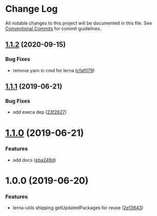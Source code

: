 # Change Log

All notable changes to this project will be documented in this file.
See [Conventional Commits](https://conventionalcommits.org) for commit guidelines.

<a name="1.1.2"></a>
## [1.1.2](https://github.com/projects/DavideDaniel/repos/oss-projects/compare/diff?targetBranch=refs%2Ftags%2Flerna-utils@1.1.1&sourceBranch=refs%2Ftags%2Flerna-utils@1.1.2) (2020-09-15)


### Bug Fixes

* remove yarn in cmd for lerna ([cfaf079](https://github.com/projects/DavideDaniel/repos/oss-projects/commits/cfaf079))




<a name="1.1.1"></a>
## [1.1.1](https://github.com/projects/DavideDaniel/repos/oss-projects/compare/diff?targetBranch=refs%2Ftags%2Flerna-utils@1.1.0&sourceBranch=refs%2Ftags%2Flerna-utils@1.1.1) (2019-06-21)


### Bug Fixes

* add execa dep ([23f2627](https://github.com/projects/DavideDaniel/repos/oss-projects/commits/23f2627))




<a name="1.1.0"></a>
# [1.1.0](https://github.com/projects/DavideDaniel/repos/oss-projects/compare/diff?targetBranch=refs%2Ftags%2Flerna-utils@1.0.0&sourceBranch=refs%2Ftags%2Flerna-utils@1.1.0) (2019-06-21)


### Features

* add docs ([eba249d](https://github.com/projects/DavideDaniel/repos/oss-projects/commits/eba249d))




<a name="1.0.0"></a>
# 1.0.0 (2019-06-20)


### Features

* lerna-utils shipping getUpdatedPackages for reuse ([2e13643](https://github.com/projects/DavideDaniel/repos/oss-projects/commits/2e13643))
